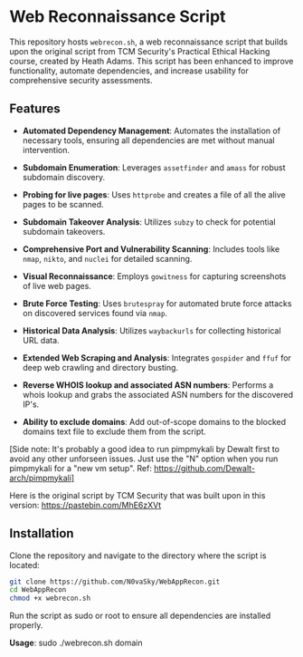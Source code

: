 # Web Reconnaissance Script

This repository hosts `webrecon.sh`, a web reconnaissance script that builds upon the original script from TCM Security's Practical Ethical Hacking course, created by Heath Adams. This script has been enhanced to improve functionality, automate dependencies, and increase usability for comprehensive security assessments. 

## Features

- **Automated Dependency Management**: Automates the installation of necessary tools, ensuring all dependencies are met without manual intervention.
- **Subdomain Enumeration**: Leverages `assetfinder` and `amass` for robust subdomain discovery.
- **Probing for live pages**: Uses `httprobe` and creates a file of all the alive pages to be scanned. 
- **Subdomain Takeover Analysis**: Utilizes `subzy` to check for potential subdomain takeovers.
- **Comprehensive Port and Vulnerability Scanning**: Includes tools like `nmap`, `nikto`, and `nuclei` for detailed scanning.
- **Visual Reconnaissance**: Employs `gowitness` for capturing screenshots of live web pages.
- **Brute Force Testing**: Uses `brutespray` for automated brute force attacks on discovered services found via `nmap`.
- **Historical Data Analysis**: Utilizes `waybackurls` for collecting historical URL data.
- **Extended Web Scraping and Analysis**: Integrates `gospider` and `ffuf` for deep web crawling and directory busting.
- **Reverse WHOIS lookup and associated ASN numbers**: Performs a whois lookup and grabs the associated ASN numbers for the discovered IP's.

- **Ability to exclude domains**: Add out-of-scope domains to the blocked domains text file to exclude them from the script.

[Side note: It's probably a good idea to run pimpmykali by Dewalt first to avoid any other unforseen issues. Just use the "N" option when you run pimpmykali for a "new vm setup". Ref: https://github.com/Dewalt-arch/pimpmykali]

Here is the original script by TCM Security that was built upon in this version: https://pastebin.com/MhE6zXVt

## Installation

Clone the repository and navigate to the directory where the script is located:

```bash
git clone https://github.com/N0vaSky/WebAppRecon.git
cd WebAppRecon
chmod +x webrecon.sh
```

Run the script as sudo or root to ensure all dependencies are installed properly. 

**Usage**: 
sudo ./webrecon.sh domain
